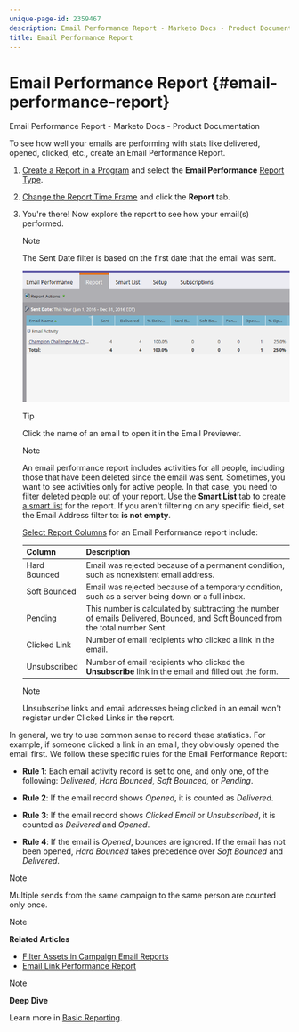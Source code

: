 ```yaml
---
unique-page-id: 2359467
description: Email Performance Report - Marketo Docs - Product Documentation
title: Email Performance Report
---
```


# Email Performance Report {#email-performance-report}

Email Performance Report - Marketo Docs - Product Documentation

To see how well your emails are performing with stats like delivered, opened, clicked, etc., create an Email Performance Report.

1. [Create a Report in a Program](../../../../product-docs/reporting/basic-reporting/creating-reports/create-a-report-in-a-program.md) and select the **Email Performance** [Report Type](../../../../product-docs/reporting/basic-reporting/report-types/report-type-overview.md).
1. [Change the Report Time Frame](../../../../product-docs/reporting/basic-reporting/editing-reports/change-a-report-time-frame.md) and click the **Report** tab.
1. You're there! Now explore the report to see how your email(s) performed.

   >[!NOTE]
   >
   >The Sent Date filter is based on the first date that the email was sent.

   ![](assets/email-performance-report.png)

   >[!TIP]
   >
   >Click the name of an email to open it in the Email Previewer.

   >[!NOTE]
   >
   >
   >An email performance report includes activities for all people, including those that have been deleted since the email was sent. Sometimes, you want to see activities only for active people. In that case, you need to filter deleted people out of your report. Use the **Smart List** tab to [create a smart list](../../../../product-docs/core-marketo-concepts/smart-lists-and-static-lists/creating-a-smart-list/create-a-smart-list.md) for the report. If you aren't filtering on any specific field, set the Email Address filter to: **is not empty**.

   [Select Report Columns](../../../../product-docs/reporting/basic-reporting/editing-reports/select-report-columns.md) for an Email Performance report include:

   | Column |Description |
   |---|---|
   | Hard Bounced |Email was rejected because of a permanent condition, such as nonexistent email address. |
   | Soft Bounced |Email was rejected because of a temporary condition, such as a server being down or a full inbox. |
   | Pending |This number is calculated by subtracting the number of emails Delivered, Bounced, and Soft Bounced from the total number Sent. |
   | Clicked Link |Number of email recipients who clicked a link in the email. |
   | Unsubscribed |Number of email recipients who clicked the **Unsubscribe** link in the email and filled out the form. |

   >[!NOTE]
   >
   >Unsubscribe links and email addresses being clicked in an email won't register under Clicked Links in the report.

In general, we try to use common sense to record these statistics. For example, if someone clicked a link in an email, they obviously opened the email first. We follow these specific rules for the Email Performance Report:

* **Rule 1**: Each email activity record is set to one, and only one, of the following: *Delivered*, *Hard Bounced*, *Soft Bounced*, or *Pending*.

* **Rule 2**: If the email record shows *Opened*, it is counted as *Delivered*.

* **Rule 3**: If the email record shows *Clicked Email* or *Unsubscribed*, it is counted as *Delivered* and *Opened*.

* **Rule 4**: If the email is *Opened*, bounces are ignored. If the email has not been opened, *Hard Bounced* takes precedence over *Soft Bounced* and *Delivered*.

>[!NOTE]
>
>Multiple sends from the same campaign to the same person are counted only once.

>[!NOTE]
>
>**Related Articles**
>
>* [Filter Assets in Campaign Email Reports](../../../../product-docs/reporting/basic-reporting/report-activity/filter-assets-in-a-campaign-email-reports.md)
>* [Email Link Performance Report](email-link-performance-report.md)
>

>[!NOTE]
>
>**Deep Dive**
>
>Learn more in [Basic Reporting](../../../../product-docs/reporting/basic-reporting.md).

